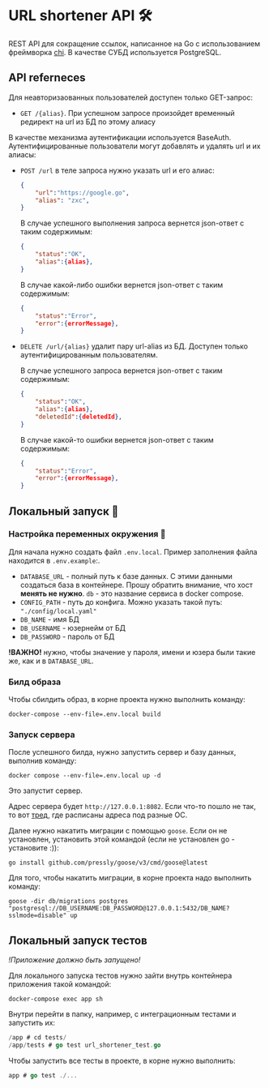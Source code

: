 # URL shortener API 🛠
REST API для сокращение ссылок, написанное на Go с использованием фреймворка [chi](https://github.com/go-chi/chi). В качестве СУБД используется PostgreSQL.

## API referneces

Для неавторизаованных пользователей доступен только GET-запрос:

- `GET /{alias}`. При успешном запросе произойдет временный редирект на url из БД по этому алиасу

В качестве механизма аутентификации используется BaseAuth.
Аутентифицированные пользователи могут добавлять и удалять url и их алиасы:

- `POST /url` в теле запроса нужно указать url и его алиас:

    ```json
    {
        "url":"https://google.go",
        "alias": "zxc",
    }
    ```
    В случае успешного выполнения запроса вернется json-ответ с таким содержимым:

    ```json
    {
        "status":"OK",
        "alias":{alias},
    }
    ```
    В случае какой-либо ошибки вернется json-ответ с таким содержимым:
    ```json
    {
        "status":"Error",
        "error":{errorMessage},
    }
    ```

- `DELETE /url/{alias}` удалит пару url-alias из БД. Доступен только аутентифицированным пользователям.

    В случае успешного запроса вернется json-ответ с таким содержимым:
    ```json
    {
        "status":"OK",
        "alias":{alias},
        "deletedId":{deletedId},
    }
    ```

    В случае какой-то ошибки вернется json-ответ с таким содержимым:
    ```json
    {
        "status":"Error",
        "error":{errorMessage},
    }
    ```

## Локальный запуск 🎩

### Настройка переменных окружения 🌱
Для начала нужно создать файл `.env.local`. Пример заполнения файла находится в `.env.example`:. 
- `DATABASE_URL` - полный путь к базе данных. С этими данными создаться база в контейнере. Прошу обратить внимание, что хост **менять не нужно**. `db` - это название сервиса в docker compose.
- `CONFIG_PATH` - путь до конфига. Можно указать такой путь: `"./config/local.yaml"`
- `DB_NAME` - имя БД
- `DB_USERNAME` - юзернейм от БД
- `DB_PASSWORD` - пароль от БД 

**!ВАЖНО!** нужно, чтобы значение у пароля, имени и юзера были такие же, как и в `DATABASE_URL`.

### Билд образа

Чтобы сбилдить образ, в корне проекта нужно выполнить команду:
```shell
docker-compose --env-file=.env.local build
```

### Запуск сервера
После успешного билда, нужно запустить сервер и базу данных, выполнив команду:
```shell
docker compose --env-file=.env.local up -d
```
Это запустит сервер.

Адрес сервера будет `http://127.0.0.1:8082`. Если что-то пошло не так, то вот [тред](https://stackoverflow.com/questions/62002249/docker-container-sending-request-to-http), где расписаны адреса под разные ОС.

Далее нужно накатить миграции с помощью `goose`. Если он не установлен, установить этой командой (если не установлен go - установите :)):

```shell
go install github.com/pressly/goose/v3/cmd/goose@latest
```

Для того, чтобы накатить миграции, в корне проекта надо выполнить команду:

```shell
goose -dir db/migrations postgres "postgresql://DB_USERNAME:DB_PASSWORD@127.0.0.1:5432/DB_NAME?sslmode=disable" up
```

## Локальный запуск тестов 

*!Приложение должно быть запущено!*

Для локального запуска тестов нужно зайти внутрь контейнера приложения такой командой:

```shell
docker-compose exec app sh
```

Внутри перейти в папку, например, с интеграционным тестами и запустить их:
```go
/app # cd tests/
/app/tests # go test url_shortener_test.go
```

Чтобы запустить все тесты в проекте, в корне нужно выполнить:

```go
app # go test ./...
```